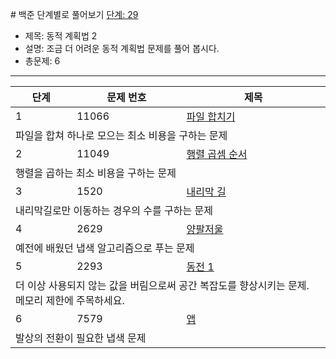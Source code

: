  # 백준 단계별로 풀어보기 [단계: 29](https://www.acmicpc.net/step/17)

- 제목: 동적 계획법 2
- 설명: 조금 더 어려운 동적 계획법 문제를 풀어 봅시다.
- 총문제: 6
---

<P>
  <table>
    <thead><tr><th>단계</th><th>문제 번호</th><th>제목</th></tr></thead>
    <tbody>
      <tr><td>1</td><td>11066</td><td><a href="https://www.acmicpc.net/problem/11066">파일 합치기</a></td></tr>
      <tr><td colspan="3">파일을 합쳐 하나로 모으는 최소 비용을 구하는 문제</td></tr>
      <tr><td>2</td><td>11049</td><td><a href="https://www.acmicpc.net/problem/11049">행렬 곱셈 순서</a></td></tr>
      <tr><td colspan="3">행렬을 곱하는 최소 비용을 구하는 문제</td></tr>
      <tr><td>3</td><td>1520</td><td><a href="https://www.acmicpc.net/problem/1520">내리막 길</a></td></tr>
      <tr><td colspan="3">내리막길로만 이동하는 경우의 수를 구하는 문제</td></tr>
      <tr><td>4</td><td>2629</td><td><a href="https://www.acmicpc.net/problem/2629">양팔저울</a></td></tr>
      <tr><td colspan="3">예전에 배웠던 냅색 알고리즘으로 푸는 문제</td></tr>
      <tr><td>5</td><td>2293</td><td><a href="https://www.acmicpc.net/problem/2293">동전 1</a></td></tr>
      <tr><td colspan="3">더 이상 사용되지 않는 값을 버림으로써 공간 복잡도를 향상시키는 문제. 메모리 제한에 주목하세요.</td></tr>
      <tr><td>6</td><td>7579</td><td><a href="https://www.acmicpc.net/problem/7579">앱</a></td></tr>
      <tr><td colspan="3">발상의 전환이 필요한 냅색 문제</td></tr>
    </tbody>
  </table>
</P>
